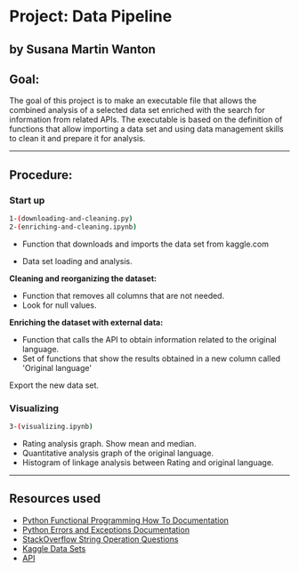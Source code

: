 # Project: Data Pipeline
## by Susana Martin Wanton

## Goal:

The goal of this project is to make an executable file that allows the combined analysis of a selected data set enriched with the search for information from related APIs. The executable is based on the definition of functions that allow importing a data set and using data management skills to clean it and prepare it for analysis.

---

## Procedure:

### Start up

```bash
1-(downloading-and-cleaning.py)
2-(enriching-and-cleaning.ipynb)
```

- Function that downloads and imports the data set from kaggle.com

- Data set loading and analysis.

**Cleaning and reorganizing the dataset:**
- Function that removes all columns that are not needed.
- Look for null values.

**Enriching the dataset with external data:**
- Function that calls the API to obtain information related to the original language.
- Set of functions that show the results obtained in a new column called 'Original language'

Export the new data set.

### Visualizing

```bash
3-(visualizing.ipynb)
```
- Rating analysis graph. Show mean and median.
- Quantitative analysis graph of the original language.
- Histogram of linkage analysis between Rating and original language.

---
## Resources used

* [Python Functional Programming How To Documentation](https://docs.python.org/3.7/howto/functional.html)
* [Python Errors and Exceptions Documentation](https://docs.python.org/3/tutorial/errors.html)
* [StackOverflow String Operation Questions](https://stackoverflow.com/questions/tagged/string+python)
* [Kaggle Data Sets](https://www.kaggle.com/harshitshankhdhar/imdb-dataset-of-top-1000-movies-and-tv-shows?select=imdb_top_1000.csv)
* [API](https://www.themoviedb.org/)